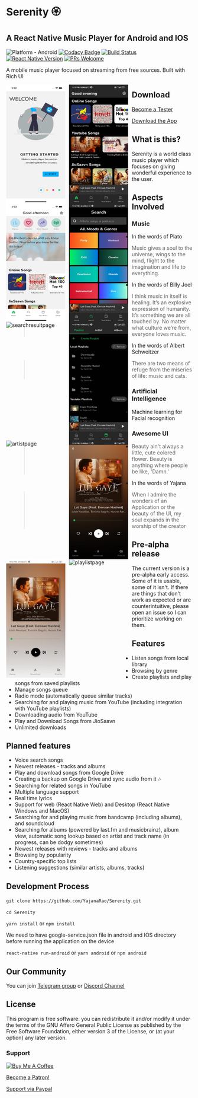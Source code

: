 # Serenity 🏵️

## A React Native Music Player for Android and IOS

![Platform - Android](https://img.shields.io/badge/platform-Android-yellow.svg)
[![Codacy Badge](https://api.codacy.com/project/badge/Grade/12302c2333a943529c90a79b98a9629c)](https://www.codacy.com/app/yajananrao/Serenity?utm_source=github.com&utm_medium=referral&utm_content=YajanaRao/Serenity&utm_campaign=Badge_Grade)
[![Build Status](https://travis-ci.org/YajanaRao/Serenity.svg?branch=master)](https://travis-ci.org/YajanaRao/Serenity)
[![React Native Version](https://img.shields.io/github/package-json/dependency-version/YajanaRao/serenity/react-native?color=%2361dafb)](https://github.com/react-native-community/releases/blob/master/CHANGELOG.md)
[![PRs Welcome](https://img.shields.io/badge/PRs-Welcome-brightgreen.svg)](https://github.com/YajanaRao/Serenity/pulls)

A mobile music player focused on streaming from free sources. Built with Rich UI

<p float="left">
<img src="./screenshots/intro-ios.png"
    alt="intropage"
    height="320"
    width="160"
    style="float: left; margin-right: 10px;" />
<img src="./screenshots/home.jpeg"
    alt="homepage"
    height="320"
    width="160"
    style="float: left; margin-right: 10px;" />
<img src="./screenshots/home-ios.png"
    alt="homepageios"
    height="320"
    width="160"
    style="float: left; margin-right: 10px;" />
<img src="./screenshots/search.jpeg"
    alt="searchpage"
    height="320"
    width="160"
    style="float: left; margin-right: 10px;"/>
<img src="https://dl.dropboxusercontent.com/s/viemu00pradw81y/Screenshot_2021-03-21-21-48-33-793_com.serenity.jpg?dl=0"
    alt="searchresultpage"
    height="320"
    width="160"
    style="float: left; margin-right: 10px;"/>
<img src="./screenshots/library.jpeg"
    alt="albumpage"
    height="320"
    width="160"
    style="float: left; margin-right: 10px;"/>
<img src="https://dl.dropboxusercontent.com/s/1shpv8mxvb13ids/Screenshot_2021-03-21-21-53-19-221_com.serenity.jpg?dl=0"
    alt="artistpage"
    height="320"
    width="160"
    style="float: left; margin-right: 10px;"/>
<img src="./screenshots/player-dark.jpeg"
    alt="playerpagedark"
    height="320"
    width="160"
    style="float: left; margin-right: 10px;"/>
<img src="./screenshots/player-white.jpeg"
    alt="playerpagewhite"
    height="320"
    width="160"
    style="float: left; margin-right: 10px;"/>
<img src="https://dl.dropboxusercontent.com/s/w0s74b06v8k831a/Screenshot_2021-03-21-21-02-09-621_com.serenity.jpg?dl=0"
    alt="playlistpage"
    height="320"
    width="160"
    style="float: left; margin-right: 10px;"/>
</p>

## Download

[Become a Tester](https://appdistribution.firebase.dev/i/Dv8WUupp)

[Download the App](https://install.appcenter.ms/users/Yajana/apps/Serenity)

## What is this?

Serenity is a world class music player which focuses on giving wonderful experience to the user.

## Aspects Involved

### Music

- In the words of Plato

  > Music gives a soul to the universe, wings to the mind, flight to the imagination and life to everything.

- In the words of Billy Joel

  > I think music in itself is healing. It’s an explosive expression of humanity. It’s something we are all touched by. No matter what culture we’re from, everyone loves music.

- In the words of Albert Schweitzer

  > There are two means of refuge from the miseries of life: music and cats.

### Artificial Intelligence

- Machine learning for Facial recognition

### Awesome UI

- > Beauty ain't always a little, cute colored flower. Beauty is anything where people be like, 'Damn.'
- In the words of Yajana

  > When I admire the wonders of an Application or the beauty of the UI, my soul expands in the worship of the creator

## Pre-alpha release

The current version is a pre-alpha early access. Some of it is usable, some of it isn't. If there are things that don't work as expected or are counterintuitive, please open an issue so I can prioritize working on them.

## Features

- Listen songs from local library
- Browsing by genre
- Create playlists and play songs from saved playlists
- Manage songs queue
- Radio mode (automatically queue similar tracks)
- Searching for and playing music from YouTube (including integration with YouTube playlists)
- Downloading audio from YouTube
- Play and Download Songs from JioSaavn
- Unlimited downloads

## Planned features

- Voice search songs
- Newest releases - tracks and albums
- Play and download songs from Google Drive
- Creating a backup on Google Drive and sync audio from it 🎶
- Searching for related songs in YouTube
- Multiple language support
- Real time lyrics
- Support for web (React Native Web) and Desktop (React Native Windows and MacOS)
- Searching for and playing music from bandcamp (including albums), and soundcloud
- Searching for albums (powered by last.fm and musicbrainz), album view, automatic song lookup based on artist and track name (in progress, can be dodgy sometimes)
- Newest releases with reviews - tracks and albums
- Browsing by popularity
- Country-specific top lists
- Listening suggestions (similar artists, albums, tracks)

## Development Process

`git clone https://github.com/YajanaRao/Serenity.git`

`cd Serenity`

`yarn install` or `npm install`

We need to have google-service.json file in android and IOS directory before running the application on the device

`react-native run-android` or `yarn android` or `npm android`

## Our Community

You can join [Telegram group](https://t.me/serenityapp) or [Discord Channel](https://discord.gg/rrbRm9AP)

## License

This program is free software: you can redistribute it and/or modify it under the terms of the GNU Affero General Public License as published by the Free Software Foundation, either version 3 of the License, or (at your option) any later version.

### Support

<a href="https://www.buymeacoffee.com/YajanaRao" target="_blank"><img src="https://cdn.buymeacoffee.com/buttons/default-blue.png" alt="Buy Me A Coffee" style="height: 51px !important;width: 217px !important;" ></a>

[Become a Patron!](https://www.patreon.com/bePatron?u=28198536)

[Support via Paypal](https://paypal.me/YajanaRao?locale.x=en_GB)
